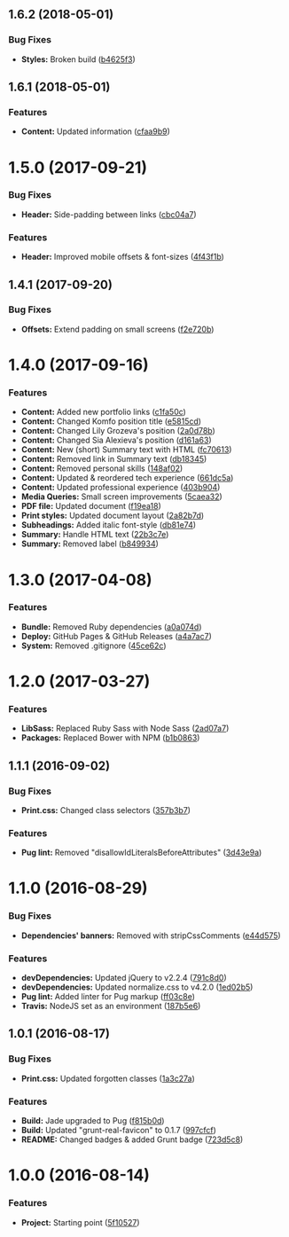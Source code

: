 <a name="1.6.2"></a>
## 1.6.2 (2018-05-01)


### Bug Fixes

* **Styles:** Broken build ([b4625f3](https://github.com/martinmethod/cv/commit/b4625f3))



<a name="1.6.1"></a>
## 1.6.1 (2018-05-01)


### Features

* **Content:** Updated information ([cfaa9b9](https://github.com/martinmethod/cv/commit/cfaa9b9))



<a name="1.5.0"></a>
# 1.5.0 (2017-09-21)


### Bug Fixes

* **Header:** Side-padding between links ([cbc04a7](https://github.com/martinmethod/cv/commit/cbc04a7))


### Features

* **Header:** Improved mobile offsets & font-sizes ([4f43f1b](https://github.com/martinmethod/cv/commit/4f43f1b))



<a name="1.4.1"></a>
## 1.4.1 (2017-09-20)


### Bug Fixes

* **Offsets:** Extend padding on small screens ([f2e720b](https://github.com/martinmethod/cv/commit/f2e720b))



<a name="1.4.0"></a>
# 1.4.0 (2017-09-16)


### Features

* **Content:** Added new portfolio links ([c1fa50c](https://github.com/martinmethod/cv/commit/c1fa50c))
* **Content:** Changed Komfo position title ([e5815cd](https://github.com/martinmethod/cv/commit/e5815cd))
* **Content:** Changed Lily Grozeva's position ([2a0d78b](https://github.com/martinmethod/cv/commit/2a0d78b))
* **Content:** Changed Sia Alexieva's position ([d161a63](https://github.com/martinmethod/cv/commit/d161a63))
* **Content:** New (short) Summary text with HTML ([fc70613](https://github.com/martinmethod/cv/commit/fc70613))
* **Content:** Removed link in Summary text ([db18345](https://github.com/martinmethod/cv/commit/db18345))
* **Content:** Removed personal skills ([148af02](https://github.com/martinmethod/cv/commit/148af02))
* **Content:** Updated & reordered tech experience ([661dc5a](https://github.com/martinmethod/cv/commit/661dc5a))
* **Content:** Updated professional experience ([403b904](https://github.com/martinmethod/cv/commit/403b904))
* **Media Queries:** Small screen improvements ([5caea32](https://github.com/martinmethod/cv/commit/5caea32))
* **PDF file:** Updated document ([f19ea18](https://github.com/martinmethod/cv/commit/f19ea18))
* **Print styles:** Updated document layout ([2a82b7d](https://github.com/martinmethod/cv/commit/2a82b7d))
* **Subheadings:** Added italic font-style ([db81e74](https://github.com/martinmethod/cv/commit/db81e74))
* **Summary:** Handle HTML text ([22b3c7e](https://github.com/martinmethod/cv/commit/22b3c7e))
* **Summary:** Removed label ([b849934](https://github.com/martinmethod/cv/commit/b849934))



<a name="1.3.0"></a>
# 1.3.0 (2017-04-08)


### Features

* **Bundle:** Removed Ruby dependencies ([a0a074d](https://github.com/martinmethod/cv/commit/a0a074d))
* **Deploy:** GitHub Pages & GitHub Releases ([a4a7ac7](https://github.com/martinmethod/cv/commit/a4a7ac7))
* **System:** Removed .gitignore ([45ce62c](https://github.com/martinmethod/cv/commit/45ce62c))



<a name="1.2.0"></a>
# 1.2.0 (2017-03-27)


### Features

* **LibSass:** Replaced Ruby Sass with Node Sass ([2ad07a7](https://github.com/martinmethod/cv/commit/2ad07a7))
* **Packages:** Replaced Bower with NPM ([b1b0863](https://github.com/martinmethod/cv/commit/b1b0863))



<a name="1.1.1"></a>
## 1.1.1 (2016-09-02)


### Bug Fixes

* **Print.css:** Changed class selectors ([357b3b7](https://github.com/martinmethod/cv/commit/357b3b7))


### Features

* **Pug lint:** Removed "disallowIdLiteralsBeforeAttributes" ([3d43e9a](https://github.com/martinmethod/cv/commit/3d43e9a))



<a name="1.1.0"></a>
# 1.1.0 (2016-08-29)


### Bug Fixes

* **Dependencies' banners:** Removed with stripCssComments ([e44d575](https://github.com/martinmethod/cv/commit/e44d575))


### Features

* **devDependencies:** Updated jQuery to v2.2.4 ([791c8d0](https://github.com/martinmethod/cv/commit/791c8d0))
* **devDependencies:** Updated normalize.css to v4.2.0 ([1ed02b5](https://github.com/martinmethod/cv/commit/1ed02b5))
* **Pug lint:** Added linter for Pug markup ([ff03c8e](https://github.com/martinmethod/cv/commit/ff03c8e))
* **Travis:** NodeJS set as an environment ([187b5e6](https://github.com/martinmethod/cv/commit/187b5e6))



<a name="1.0.1"></a>
## 1.0.1 (2016-08-17)


### Bug Fixes

* **Print.css:** Updated forgotten classes ([1a3c27a](https://github.com/martinmethod/cv/commit/1a3c27a))


### Features

* **Build:** Jade upgraded to Pug ([f815b0d](https://github.com/martinmethod/cv/commit/f815b0d))
* **Build:** Updated "grunt-real-favicon" to 0.1.7 ([997cfcf](https://github.com/martinmethod/cv/commit/997cfcf))
* **README:** Changed badges & added Grunt badge ([723d5c8](https://github.com/martinmethod/cv/commit/723d5c8))



<a name="1.0.0"></a>
# 1.0.0 (2016-08-14)


### Features

* **Project:** Starting point ([5f10527](https://github.com/martinmethod/cv/commit/5f10527))




